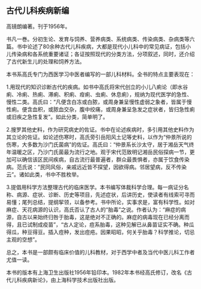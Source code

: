 ## 古代儿科疾病新编

高镜朗编著。刊于1956年。

书凡一巻。分初生论、发育与饲养、营养病类、系统病类、传染病类、杂病类等六篇。书中论述了80余种古代儿科疾病，大都是现代小儿科中的常见病证，包括小儿传染病和各系统重要诸证；各证按照现代的分类方法，分项叙述，同时，还介绍了古代新生儿的处理和饲养方法。

本书系高氏专门为西医学习中医者编写的一部儿科材料。全书的特点主要表现在：

1.用现代的知识诊断古代的疾病。如书中高氏将宋代创立的小儿八痢论（即水谷痢、冷痢、热痢、滞痢、积痢、疳痢、虫痢、休息痢），规纳为现代医学的急性、慢性二类。高氏曰：“凡便含白冻或白脓，或周身兼呈慢性虚弱之象者，皆属于慢性痢。便含血积，或脓血交杂，腹中绞痛，或周身兼呈急发之症状者，皆归急性痢或旧疾之急性复发”。如此分类，简单明了。

2.搜罗其他史料，作为研究病史的佐证。书中在论述疾病时，多引用其他史料作为其立论的佐证。如论述伤寒时，高氏旁引岳阳风土记等史料，以作为“仲景所说的伤寒，大多数为沙门氏菌病”的佐证。高氏曰：“仲景系长沙太守，居于湘岳天气终年温暖之区，乃沙门氏菌最为流行之地。观于宋代范致明记湘岳民俗探病一节，更加可以确信该区民间疾病，自古流行最普遍者，群众最畏惧者，亦属于饮食传染病。范氏说：“民同风俗，亲戚远近皆不探望，因欲得病。邻居望病，反不传染云”。诸如此类，书中不胜枚举。

3.提倡用科学方法整理古代的临床医学。本书编写体裁科学合理。每一病证分名称、病源、症状、诊断、历史等项目，先述症状，后讲历史，使读者有线索可寻而易懂；尾列总结，提纲挈领，以备参考。书中所论，实事求是，富有科学性。如对麻症、天花病源的认识，高氏否认了古人的“胎毒”之说。作者认为：“麻症的病源，自古以来始终归咎于胎毒，这是绝对不正确的。麻症的病毒现在已经分离而得，且已试制成疫苗”，“古人定论，痘系胎毒，这种见解已从鼻苗证实不确。种瓜得瓜，种豆得豆。插入痘种，发出痘疮。因果昭昭，何关乎胎毒？科学推论，切忌主观的空想”。

总之，本书是一部颇有临床价值的儿科教材，对于西学中者及当代中医儿科工作者尤值一读。

本书的版本有上海卫生出版社1956年铅印本。1982年本书经高氏修订，改名《古代儿科疾病新论》，由上海科学技术出版社出版。
